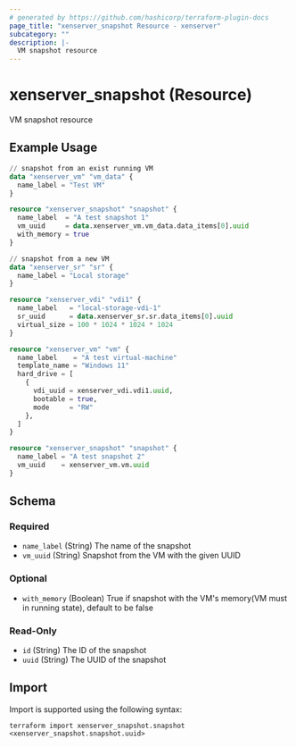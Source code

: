 ```yaml
---
# generated by https://github.com/hashicorp/terraform-plugin-docs
page_title: "xenserver_snapshot Resource - xenserver"
subcategory: ""
description: |-
  VM snapshot resource
---
```


# xenserver_snapshot (Resource)

VM snapshot resource

## Example Usage

```terraform
// snapshot from an exist running VM 
data "xenserver_vm" "vm_data" {
  name_label = "Test VM"
}

resource "xenserver_snapshot" "snapshot" {
  name_label  = "A test snapshot 1"
  vm_uuid     = data.xenserver_vm.vm_data.data_items[0].uuid
  with_memory = true
}

// snapshot from a new VM
data "xenserver_sr" "sr" {
  name_label = "Local storage"
}

resource "xenserver_vdi" "vdi1" {
  name_label   = "local-storage-vdi-1"
  sr_uuid      = data.xenserver_sr.sr.data_items[0].uuid
  virtual_size = 100 * 1024 * 1024 * 1024
}

resource "xenserver_vm" "vm" {
  name_label    = "A test virtual-machine"
  template_name = "Windows 11"
  hard_drive = [
    {
      vdi_uuid = xenserver_vdi.vdi1.uuid,
      bootable = true,
      mode     = "RW"
    },
  ]
}

resource "xenserver_snapshot" "snapshot" {
  name_label = "A test snapshot 2"
  vm_uuid    = xenserver_vm.vm.uuid
}
```

<!-- schema generated by tfplugindocs -->
## Schema

### Required

- `name_label` (String) The name of the snapshot
- `vm_uuid` (String) Snapshot from the VM with the given UUID

### Optional

- `with_memory` (Boolean) True if snapshot with the VM's memory(VM must in running state), default to be false

### Read-Only

- `id` (String) The ID of the snapshot
- `uuid` (String) The UUID of the snapshot

## Import

Import is supported using the following syntax:

```shell
terraform import xenserver_snapshot.snapshot <xenserver_snapshot.snapshot.uuid>
```
